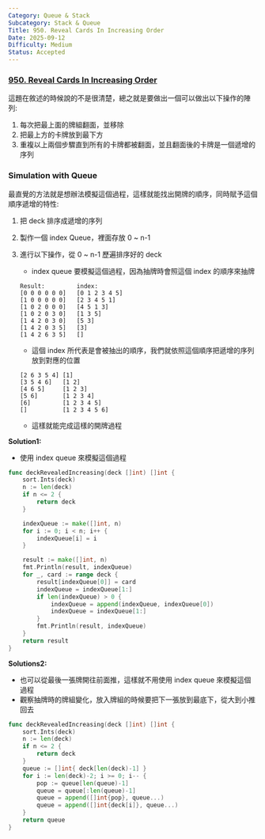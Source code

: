 ```yaml
---
Category: Queue & Stack
Subcategory: Stack & Queue
Title: 950. Reveal Cards In Increasing Order
Date: 2025-09-12
Difficulty: Medium
Status: Accepted
---
```

### [950. Reveal Cards In Increasing Order]

這題在敘述的時候說的不是很清楚，總之就是要做出一個可以做出以下操作的陣列:
1.  每次把最上面的牌組翻面，並移除
2.  把最上方的卡牌放到最下方
3.  重複以上兩個步驟直到所有的卡牌都被翻面，並且翻面後的卡牌是一個遞增的序列

### Simulation with Queue

最直覺的方法就是想辦法模擬這個過程，這樣就能找出開牌的順序，同時賦予這個順序遞增的特性:
1.  把 deck 排序成遞增的序列
2.  製作一個 index Queue，裡面存放 0 ~ n-1
3.  進行以下操作，從 0 ~ n-1 歷遍排序好的 deck
    -   index queue 要模擬這個過程，因為抽牌時會照這個 index 的順序來抽牌

    ```
    Result:         index:
    [0 0 0 0 0 0]   [0 1 2 3 4 5]
    [1 0 0 0 0 0]   [2 3 4 5 1]
    [1 0 2 0 0 0]   [4 5 1 3]
    [1 0 2 0 3 0]   [1 3 5]
    [1 4 2 0 3 0]   [5 3]
    [1 4 2 0 3 5]   [3]
    [1 4 2 6 3 5]   []
    ```
    -   這個 index 所代表是會被抽出的順序，我們就依照這個順序把遞增的序列放到對應的位置

    ```
    [2 6 3 5 4] [1]
    [3 5 4 6]   [1 2]
    [4 6 5]     [1 2 3]
    [5 6]       [1 2 3 4]
    [6]         [1 2 3 4 5]
    []          [1 2 3 4 5 6]
    ```
    -   這樣就能完成這樣的開牌過程

**Solution1:**
-   使用 index queue 來模擬這個過程
```go
func deckRevealedIncreasing(deck []int) []int {
    sort.Ints(deck)
    n := len(deck)
    if n <= 2 {
        return deck
    }

    indexQueue := make([]int, n)
    for i := 0; i < n; i++ {
        indexQueue[i] = i
    }

    result := make([]int, n)
    fmt.Println(result, indexQueue)
    for _, card := range deck {
        result[indexQueue[0]] = card
        indexQueue = indexQueue[1:]
        if len(indexQueue) > 0 {
            indexQueue = append(indexQueue, indexQueue[0])
            indexQueue = indexQueue[1:]
        }
        fmt.Println(result, indexQueue)
    }
    return result
}

```

**Solutions2:**
-   也可以從最後一張牌開往前面推，這樣就不用使用 index queue 來模擬這個過程
-   觀察抽牌時的牌組變化，放入牌組的時候要把下一張放到最底下，從大到小推回去
```go
func deckRevealedIncreasing(deck []int) []int {
    sort.Ints(deck)
    n := len(deck)
    if n <= 2 {
        return deck
    }
    queue := []int{ deck[len(deck)-1] }
    for i := len(deck)-2; i >= 0; i-- {
        pop := queue[len(queue)-1]
        queue = queue[:len(queue)-1]
        queue = append([]int{pop}, queue...)
        queue = append([]int{deck[i]}, queue...)
    }
    return queue
}
```

[950. Reveal Cards In Increasing Order]: https://leetcode.com/problems/reveal-cards-in-increasing-order
